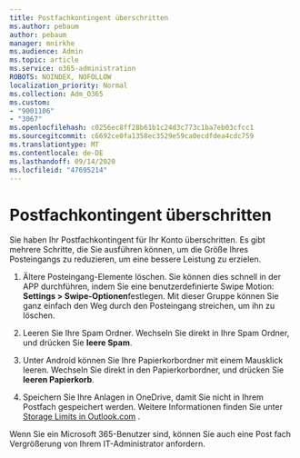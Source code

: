 ```yaml
---
title: Postfachkontingent überschritten
ms.author: pebaum
author: pebaum
manager: mnirkhe
ms.audience: Admin
ms.topic: article
ms.service: o365-administration
ROBOTS: NOINDEX, NOFOLLOW
localization_priority: Normal
ms.collection: Adm_O365
ms.custom:
- "9001106"
- "3067"
ms.openlocfilehash: c0256ec8ff28b61b1c24d3c773c1ba7eb03cfcc1
ms.sourcegitcommit: c6692ce0fa1358ec3529e59ca0ecdfdea4cdc759
ms.translationtype: MT
ms.contentlocale: de-DE
ms.lasthandoff: 09/14/2020
ms.locfileid: "47695214"
---
```

# <a name="mailbox-quota-exceeded"></a>Postfachkontingent überschritten

Sie haben Ihr Postfachkontingent für Ihr Konto überschritten. Es gibt mehrere Schritte, die Sie ausführen können, um die Größe Ihres Posteingangs zu reduzieren, um eine bessere Leistung zu erzielen.

1. Ältere Posteingang-Elemente löschen. Sie können dies schnell in der APP durchführen, indem Sie eine benutzerdefinierte Swipe Motion: **Settings > Swipe-Optionen**festlegen. Mit dieser Gruppe können Sie ganz einfach den Weg durch den Posteingang streichen, um ihn zu löschen.

2. Leeren Sie Ihre Spam Ordner. Wechseln Sie direkt in Ihre Spam Ordner, und drücken Sie **leere Spam**.

3. Unter Android können Sie Ihre Papierkorbordner mit einem Mausklick leeren. Wechseln Sie direkt in den Papierkorbordner, und drücken Sie **leeren Papierkorb**. 

4. Speichern Sie Ihre Anlagen in OneDrive, damit Sie nicht in Ihrem Postfach gespeichert werden. Weitere Informationen finden Sie unter [Storage Limits in Outlook.com](https://support.office.com/article/storage-limits-in-outlook-com-7ac99134-69e5-4619-ac0b-2d313bba5e9e) . 

Wenn Sie ein Microsoft 365-Benutzer sind, können Sie auch eine Post fach Vergrößerung von Ihrem IT-Administrator anfordern.